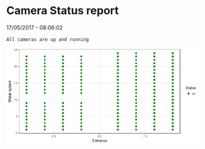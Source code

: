Camera Status report
================
17/05/2017 - 08:06:02

    All cameras are up and running

![](camreport_files/figure-markdown_github/unnamed-chunk-2-1.png)
